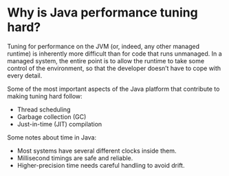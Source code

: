 # Why is Java performance tuning hard?

Tuning for performance on the JVM (or, indeed, any other managed runtime) is inherently more difficult than for code that runs unmanaged. In a managed system, the entire point is to allow the runtime to take some control of the environment, so that the developer doesn’t have to cope with every detail.

Some of the most important aspects of the Java platform that contribute to making tuning hard follow:

- Thread scheduling
- Garbage collection (GC)
- Just-in-time (JIT) compilation

Some notes about time in Java:

- Most systems have several different clocks inside them.
- Millisecond timings are safe and reliable.
- Higher-precision time needs careful handling to avoid drift.